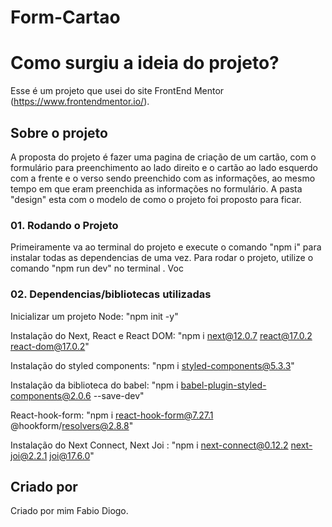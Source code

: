 # Form-Cartao

# Como surgiu a ideia do projeto?

 Esse é um projeto que usei do site FrontEnd Mentor (https://www.frontendmentor.io/).

## Sobre o projeto

A proposta do projeto é fazer uma pagina de criação de um cartão, com o formulário para preenchimento ao lado direito e o cartão ao lado esquerdo com a frente e o verso
sendo preenchido com as informações, ao mesmo tempo em que eram preenchida as informações no formulário. A pasta "design" esta com o modelo de como o projeto foi proposto para ficar.

### 01. Rodando o Projeto
Primeiramente va ao terminal do projeto e execute o comando "npm i" para instalar todas as dependencias de uma vez.
Para rodar o projeto, utilize o comando "npm run dev" no terminal  .
Voc


### 02. Dependencias/bibliotecas utilizadas

Inicializar um projeto Node: "npm init -y"

Instalação do Next, React e React DOM: "npm i next@12.0.7 react@17.0.2 react-dom@17.0.2"

Instalação do styled components: "npm i styled-components@5.3.3"

Instalação da biblioteca do babel: "npm i babel-plugin-styled-components@2.0.6 --save-dev"

React-hook-form: "npm i react-hook-form@7.27.1 @hookform/resolvers@2.8.8"

Instalação do Next Connect, Next Joi :  "npm i next-connect@0.12.2 next-joi@2.2.1 joi@17.6.0"



## Criado por

Criado por mim Fabio Diogo.

